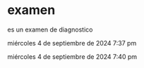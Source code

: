 # examen
es un examen de diagnostico

miércoles 4 de septiembre de 2024 7:37 pm

miércoles 4 de septiembre de 2024 7:40 pm